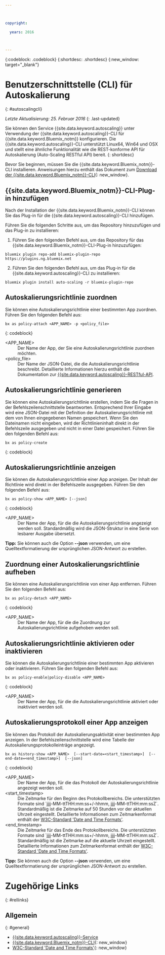 ```yaml
---

 

copyright:

  years: 2016

 

---
```


{:codeblock: .codeblock}
{:shortdesc: .shortdesc}
{:new_window: target="_blank"}

# Benutzerschnittstelle (CLI) für Autoskalierung
{: #autoscalingcli}

*Letzte Aktualisierung: 25. Februar 2016*
{: .last-updated}

Sie können den Service {{site.data.keyword.autoscaling}} unter Verwendung der {{site.data.keyword.autoscaling}}-CLI für {{site.data.keyword.Bluemix_notm}} konfigurieren. Die {{site.data.keyword.autoscaling}}-CLI unterstützt Linux64, Win64 und OSX und stellt eine ähnliche Funktionalität wie die REST-konforme API für Autoskalierung (Auto-Scaling RESTful API) bereit.
{: shortdesc}

Bevor Sie beginnen, müssen Sie die {{site.data.keyword.Bluemix_notm}}-CLI installieren. Anweisungen hierzu enthält das Dokument zum [Download der {{site.data.keyword.Bluemix_notm}}-CLI](http://plugins.{DomainName}/ui/home.html){: new_window}.

## {{site.data.keyword.Bluemix_notm}}-CLI-Plug-in hinzufügen

Nach der Installation der {{site.data.keyword.Bluemix_notm}}-CLI können Sie das Plug-in für die {{site.data.keyword.autoscaling}}-CLI hinzufügen.

Führen Sie die folgenden Schritte aus, um das Repository hinzuzufügen und das Plug-in zu installieren:
1. Führen Sie den folgenden Befehl aus, um das Repository für das {{site.data.keyword.Bluemix_notm}}-CLI-Plug-in hinzuzufügen:
```
bluemix plugin repo-add bluemix-plugin-repo https://plugins.ng.bluemix.net
```
2. Führen Sie den folgenden Befehl aus, um das Plug-in für die {{site.data.keyword.autoscaling}}-CLI zu installieren:
```
bluemix plugin install auto-scaling -r bluemix-plugin-repo
```

## Autoskalierungsrichtlinie zuordnen

Sie können eine Autoskalierungsrichtlinie einer bestimmten App zuordnen. Führen Sie den folgenden Befehl aus:

```
bx as policy-attach <APP_NAME> -p <policy_file>
```
{: codeblock}

<dl class="parml">
<dt class="pt dlterm">&lt;APP_NAME&gt;</dt>
<dd class="pd">Der Name der App, der Sie eine Autoskalierungsrichtlinie zuordnen möchten.</dd>
<dt class="pt dlterm">&lt;policy_file&gt;</dt>
<dd class="pd">Der Name der JSON-Datei, die die Autoskalierungsrichtlinie beschreibt. Detaillierte Informationen hierzu enthält die Dokumentation zur <a href="https://new-console.{DomainName}/apidocs/48" target="_blank">{{site.data.keyword.autoscaling}}-RESTful-API</a>.</dd>
</dl>


## Autoskalierungsrichtlinie generieren

Sie können eine Autoskalierungsrichtlinie erstellen, indem Sie die Fragen in der Befehlszeilenschnittstelle beantworten. Entsprechend Ihrer Eingabe wird eine JSON-Datei mit der Definition der Autoskalierungsrichtlinie mit dem von Ihnen eingegebenen Namen gespeichert. Wenn Sie den Dateinamen nicht eingeben, wird der Richtlinieninhalt direkt in der Befehlszeile ausgegeben und nicht in einer Datei gespeichert. Führen Sie den folgenden Befehl aus:

```
bx as policy-create
```
{: codeblock}


## Autoskalierungsrichtlinie anzeigen

Sie können die Autoskalierungsrichtlinie einer App anzeigen. Der Inhalt der Richtlinie wird direkt in der Befehlszeile ausgegeben. Führen Sie den folgenden Befehl aus:

```
bx as policy-show <APP_NAME> [--json]
```
{: codeblock}

<dl class="parml">
<dt class="pt dlterm">&lt;APP_NAME&gt;</dt>
<dd class="pd">Der Name der App, für die die Autoskalierungsrichtlinie angezeigt werden soll. Standardmäßig wird die JSON-Struktur in eine Serie von lesbarer Ausgabe übersetzt.</dd>
</dl>

**Tipp:** Sie können auch die Option **--json** verwenden, um eine Quelltextformatierung der ursprünglichen JSON-Antwort zu erstellen.


## Zuordnung einer Autoskalierungsrichtlinie aufheben

Sie können eine Autoskalierungsrichtlinie von einer App entfernen. Führen Sie den folgenden Befehl aus:

```
bx as policy-detach <APP_NAME>
```
{: codeblock}

<dl class="parml">
<dt class="pt dlterm">&lt;APP_NAME&gt;</dt>
<dd class="pd">Der Name der App, für die die Zuordnung zur Autoskalierungsrichtlinie aufgehoben werden soll.</dd>
</dl>


## Autoskalierungsrichtlinie aktivieren oder inaktivieren

Sie können die Autoskalierungsrichtlinie einer bestimmten App aktivieren oder inaktivieren. Führen Sie den folgenden Befehl aus:

```
bx as policy-enable|policy-disable <APP_NAME>
```
{: codeblock}

<dl class="parml">
<dt class="pt dlterm">&lt;APP_NAME&gt;</dt>
<dd class="pd">Der Name der App, für die die Autoskalierungsrichtlinie aktiviert oder inaktiviert werden soll.</dd>
</dl>


## Autoskalierungsprotokoll einer App anzeigen

Sie können das Protokoll der Autoskalierungsaktivität einer bestimmten App anzeigen. In der Befehlszeilenschnittstelle wird eine Tabelle der Autoskalierungsprotokolleinträge angezeigt.

```
bx as history-show <APP_NAME>  [--start-date=<start_timestamp>]  [--end-date=<end_timestamp>]  [--json]
```
{: codeblock}

<dl class="parml">
<dt class="pt dlterm">&lt;APP_NAME&gt;</dt>
<dd class="pd">Der Name der App, für die das Protokoll der Autoskalierungsrichtlinie angezeigt werden soll.
<dt class="pt dlterm">&lt;start_timestamp&gt;</dt>
<dd class="pd">Die Zeitmarke für den Beginn des Protokollbereichs. Die unterstützten Formate sind `jjjj-MM-ttTHH:mm:ss+/-hhmm, jjjj-MM-ttTHH:mm:ssZ`. Standardmäßig ist die Zeitmarke auf 50 Stunden vor der aktuellen Uhrzeit eingestellt. Detaillierte Informationen zum Zeitmarkenformat enthält der <a href="https://www.w3.org/TR/NOTE-datetime" target="_blank">W3C-Standard 'Date and Time Formats'</a>. 
<dt class="pt dlterm">&lt;end_timestamp&gt;</dt>
<dd class="pd">Die Zeitmarke für das Ende des Protokollbereichs. Die unterstützten Formate sind `jjjj-MM-ttTHH:mm:ss+/-hhmm, jjjj-MM-ttTHH:mm:ssZ`. Standardmäßig ist die Zeitmarke auf die aktuelle Uhrzeit eingestellt. Detaillierte Informationen zum Zeitmarkenformat enthält der <a href="https://www.w3.org/TR/NOTE-datetime" target="_blank">W3C-Standard 'Date and Time Formats'</a>. 
</dl>

**Tipp:** Sie können auch die Option **--json** verwenden, um eine Quelltextformatierung der ursprünglichen JSON-Antwort zu erstellen.

# Zugehörige Links
{: #rellinks}
## Allgemein
{: #general}
* [{{site.data.keyword.autoscaling}}-Service](../../../services/Auto-Scaling/index.html)
* [{{site.data.keyword.Bluemix_notm}}-CLI](http://plugins.{DomainName}/ui/home.html){: new_window}
* [W3C-Standard 'Date and Time Formats'](https://www.w3.org/TR/NOTE-datetime){: new_window}


